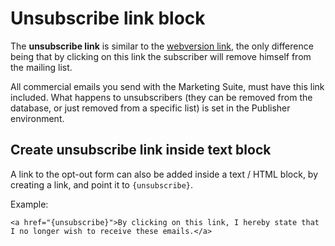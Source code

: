 # Unsubscribe link block
The **unsubscribe link** is similar to the [webversion link](../../template-editor/blocks/webversion), 
the only difference being that by clicking on this link the subscriber will 
remove himself from the mailing list. 

All commercial emails you send with the Marketing Suite, must have this link 
included. What happens to unsubscribers (they can be removed from the database, 
or just removed from a specific list) is set in the Publisher environment.  

## Create unsubscribe link inside text block

A link to the opt-out form can also be added inside a text / HTML block, 
by creating a link, and point it to `{unsubscribe}`. 

Example:

```
<a href="{unsubscribe}">By clicking on this link, I hereby state that I no longer wish to receive these emails.</a>
```
